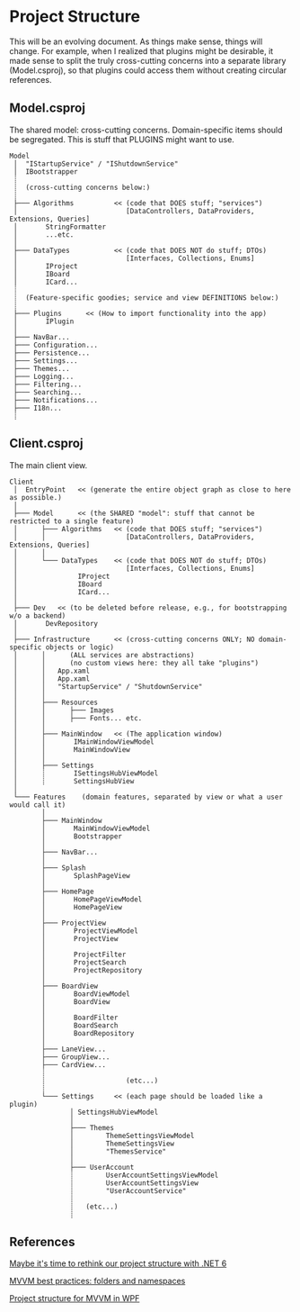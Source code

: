 ﻿# Project Structure #
This will be an evolving document. As things make sense, things will change.
For example, when I realized that plugins might be desirable, it made sense to 
split the truly cross-cutting concerns into a separate library (Model.csproj),
so that plugins could access them without creating circular references.

## Model.csproj ##
The shared model: cross-cutting concerns. Domain-specific items should be segregated.
This is stuff that PLUGINS might want to use.
```
Model   
 │  "IStartupService" / "IShutdownService"
 │  IBootstrapper
 ┊
 ┊  (cross-cutting concerns below:)
 ┊
 ├─── Algorithms          << (code that DOES stuff; "services")
 │                           [DataControllers, DataProviders, Extensions, Queries]
 │       StringFormatter
 │       ...etc.
 │
 ├─── DataTypes           << (code that DOES NOT do stuff; DTOs)
 │                           [Interfaces, Collections, Enums] 
 │       IProject
 │       IBoard
 │       ICard...
 ┊
 ┊  (Feature-specific goodies; service and view DEFINITIONS below:)
 ┊
 ├─── Plugins      << (How to import functionality into the app)
 │       IPlugin
 │       
 ├─── NavBar...
 ├─── Configuration...
 ├─── Persistence...
 ├─── Settings...
 ├─── Themes...
 ├─── Logging...
 ├─── Filtering...
 ├─── Searching...
 ├─── Notifications...
 ├─── I18n...
 ┊
```

## Client.csproj ##
The main client view.

```
Client
 │  EntryPoint   << (generate the entire object graph as close to here as possible.)
 │
 ├─── Model      << (the SHARED "model": stuff that cannot be restricted to a single feature)
 │      ├─── Algorithms   << (code that DOES stuff; "services")
 │      │                    [DataControllers, DataProviders, Extensions, Queries]
 │      │
 │      └─── DataTypes    << (code that DOES NOT do stuff; DTOs)
 │                           [Interfaces, Collections, Enums] 
 │               IProject
 │               IBoard
 │               ICard...
 │
 ├─── Dev   << (to be deleted before release, e.g., for bootstrapping w/o a backend)
 │       DevRepository
 │       
 ├─── Infrastructure      << (cross-cutting concerns ONLY; NO domain-specific objects or logic) 
 │      │      (ALL services are abstractions) 
 │      │      (no custom views here: they all take "plugins")
 │      │   App.xaml
 │      │   App.xaml                
 │      │   "StartupService" / "ShutdownService"
 │      │
 │      ├─── Resources
 │      │      ├─── Images
 │      │      ├─── Fonts... etc.
 │      │      
 │      ├─── MainWindow   << (The application window)
 │      │       IMainWindowViewModel
 │      │       MainWindowView
 │      │      
 │      ├─── Settings
 │      ┊       ISettingsHubViewModel
 │      ┊       SettingsHubView
 │                    
 └─── Features    (domain features, separated by view or what a user would call it)
        │      
        ├─── MainWindow
        │       MainWindowViewModel
        │       Bootstrapper
        │       
        ├─── NavBar...
        │       
        ├─── Splash
        │       SplashPageView
        │       
        ├─── HomePage
        │       HomePageViewModel
        │       HomePageView
        │                   
        ├─── ProjectView
        │       ProjectViewModel
        │       ProjectView
        │       
        │       ProjectFilter
        │       ProjectSearch
        │       ProjectRepository
        │                   
        ├─── BoardView
        │       BoardViewModel
        │       BoardView
        │       
        │       BoardFilter
        │       BoardSearch
        │       BoardRepository
        │                   
        ├─── LaneView...
        ├─── GroupView...
        ├─── CardView...
        ┊
        ┊                    (etc...)
        ┊
        └─── Settings     << (each page should be loaded like a plugin)        
               │ SettingsHubViewModel
               │ 
               ├─── Themes
               │        ThemeSettingsViewModel
               │        ThemeSettingsView
               │        "ThemesService"
               │      
               ├─── UserAccount 
               ┊        UserAccountSettingsViewModel
               ┊        UserAccountSettingsView
               ┊        "UserAccountService"
               ┊
               ┊   (etc...)
               ┊
```




## References ##

[Maybe it's time to rethink our project structure with .NET 6](https://timdeschryver.dev/blog/maybe-its-time-to-rethink-our-project-structure-with-dot-net-6#a-domain-driven-api)

[MVVM best practices: folders and namespaces](https://social.msdn.microsoft.com/Forums/vstudio/en-US/300cde7a-a853-4d5d-b1a1-d92a246a60e0/mvvm-best-practices-folders-and-namespaces?forum=wpf)

[Project structure for MVVM in WPF](https://stackoverflow.com/questions/18825888/project-structure-for-mvvm-in-wpf)
